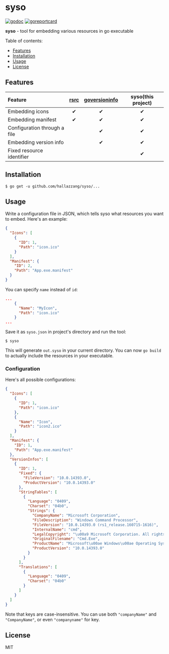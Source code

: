 # syso

[![godoc]](https://godoc.org/github.com/hallazzang/syso)
[![goreportcard]](https://goreportcard.com/report/github.com/hallazzang/syso)

**syso** - tool for embedding various resources in go executable

Table of contents:

- [Features](#Features)
- [Installation](#Installation)
- [Usage](#Usage)
- [License](#License)

## Features

| Feature                      | [rsrc] | [goversioninfo] | syso(this project) |
| :--------------------------- | :----: | :-------------: | :----------------: |
| Embedding icons              |   ✔    |        ✔        |         ✔          |
| Embedding manifest           |   ✔    |        ✔        |         ✔          |
| Configuration through a file |        |        ✔        |         ✔          |
| Embedding version info       |        |        ✔        |         ✔          |
| Fixed resource identifier    |        |                 |         ✔          |

## Installation

```
$ go get -u github.com/hallazzang/syso/...
```

## Usage

Write a configuration file in JSON, which tells syso what resources you want to embed.
Here's an example:

```json
{
  "Icons": [
    {
      "ID": 1,
      "Path": "icon.ico"
    }
  ],
  "Manifest": {
    "ID": 2,
    "Path": "App.exe.manifest"
  }
}
```

You can specify `name` instead of `id`:

```json
...
    {
      "Name": "MyIcon",
      "Path": "icon.ico"
    }
...
```

Save it as `syso.json` in project's directory and run the tool:

```
$ syso
```

This will generate `out.syso` in your current directory.
You can now `go build` to actually include the resources in your executable.

### Configuration

Here's all possible configurations:

```json
{
  "Icons": [
    {
      "ID": 1,
      "Path": "icon.ico"
    },
    {
      "Name": "Icon",
      "Path": "icon2.ico"
    }
  ],
  "Manifest": {
    "ID": 1,
    "Path": "App.exe.manifest"
  },
  "VersionInfos": [
    {
      "ID": 1,
      "Fixed": {
        "FileVersion": "10.0.14393.0",
        "ProductVersion": "10.0.14393.0"
      },
      "StringTables": [
        {
          "Language": "0409",
          "Charset": "04b0",
          "Strings": {
            "CompanyName": "Microsoft Corporation",
            "FileDescription": "Windows Command Processor",
            "FileVersion": "10.0.14393.0 (rs1_release.160715-1616)",
            "InternalName": "cmd",
            "LegalCopyright": "\u00a9 Microsoft Corporation. All rights reserved.",
            "OriginalFilename": "Cmd.Exe",
            "ProductName": "Microsoft\u00ae Windows\u00ae Operating System",
            "ProductVersion": "10.0.14393.0"
          }
        }
      ],
      "Translations": [
        {
          "Language": "0409",
          "Charset": "04b0"
        }
      ]
    }
  ]
}
```

Note that keys are case-insensitive.
You can use both `"companyName"` and `"CompanyName"`, or even `"companyname"` for key.

## License

MIT

[godoc]: https://godoc.org/github.com/hallazzang/syso?status.svg
[goreportcard]: https://goreportcard.com/badge/github.com/hallazzang/syso
[rsrc]: https://github.com/akavel/rsrc
[goversioninfo]: https://github.com/josephspurrier/goversioninfo
